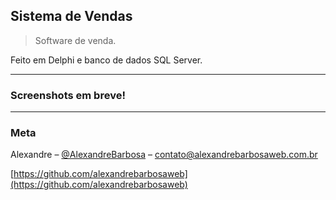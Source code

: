 ## Sistema de Vendas
> Software de venda.


Feito em Delphi e banco de dados SQL Server.

  ---
  ### Screenshots em breve!
  
  ---

### Meta

  Alexandre – [@AlexandreBarbosa](https://alexandrebarbosaweb.com.br/...) – contato@alexandrebarbosaweb.com.br

  [https://github.com/alexandrebarbosaweb](https://github.com/alexandrebarbosaweb)
